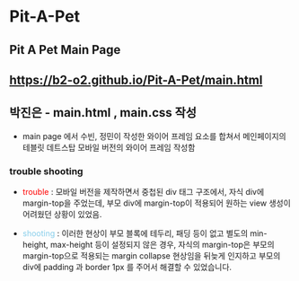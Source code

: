 # Pit-A-Pet

## Pit A Pet Main Page
https://b2-o2.github.io/Pit-A-Pet/main.html
---
## 박진은 - main.html , main.css 작성
- main page 에서 수빈, 정민이 작성한 와이어 프레임 요소를 합쳐서 메인페이지의 테블릿 데트스탑 모바일 버전의 와이어 프레임 작성함

### trouble shooting 
- <span style="color:red"> trouble </span> : 모바일 버전을 제작하면서 중첩된 div 태그 구조에서, 자식 div에 margin-top을 주었는데, 부모 div에 margin-top이 적용되어 원하는 view 생성이 어려웠던 상황이 있었음.

- <span style="color:skyblue"> shooting </span> : 이러한 현상이 부모 블록에 테두리, 패딩 등이 없고 별도의 min-height, max-height 등이 설정되지 않은 경우, 자식의 margin-top은 부모의 margin-top으로 적용되는 margin collapse  현상임을 뒤늦게 인지하고 부모의 div에 padding 과 border 1px 를 주어서 해결할 수 있었습니다.




